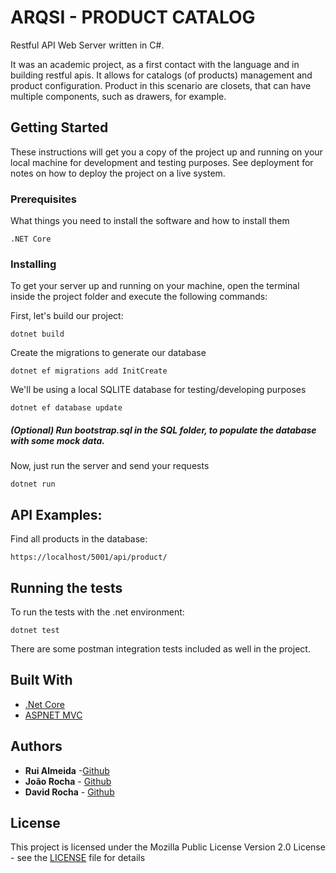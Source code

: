 # ARQSI - PRODUCT CATALOG

Restful API Web Server written in C#.

It was an academic project, as a first contact with the language and in building restful apis. It allows for catalogs (of products) management and product configuration. Product in this scenario are closets, that can have multiple components, such as drawers, for example. 


## Getting Started

These instructions will get you a copy of the project up and running on your local machine for development and testing purposes. See deployment for notes on how to deploy the project on a live system.

### Prerequisites

What things you need to install the software and how to install them

```
.NET Core
```

### Installing

To get your server up and running on your machine, open the terminal inside the project folder and execute the following commands:

First, let's build our project:

```
dotnet build
```

Create the migrations to generate our database

```
dotnet ef migrations add InitCreate
```

We'll be using a local SQLITE database for testing/developing purposes

```
dotnet ef database update
```

##### (Optional) Run bootstrap.sql in the SQL folder, to populate the database with some mock data.

Now, just run the server and send your requests

```
dotnet run
```

## API Examples:

Find all products in the database:

```
https://localhost/5001/api/product/
```

## Running the tests

To run the tests with the .net environment:

```
dotnet test
```

There are some postman integration tests included as well in the project.

## Built With
* [.Net Core](https://dotnet.github.io/) 
* [ASPNET MVC](https://www.asp.net/mvc) 

## Authors

* **Rui Almeida** -[Github](https://github.com/ruialmeida51)
* **João Rocha** - [Github](https://github.com/alm0sttt)
* **David Rocha** - [Github](https://github.com/)

## License

This project is licensed under the Mozilla Public License Version 2.0 License - see the [LICENSE](LICENSE) file for details




